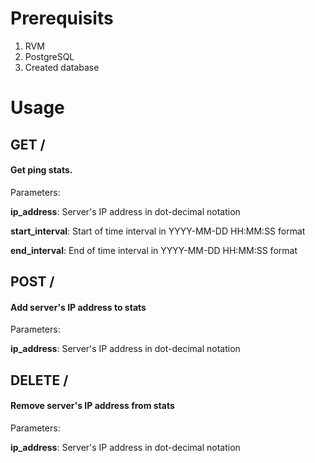 # Prerequisits
1. RVM
2. PostgreSQL
3. Created database
# Usage
## GET /

#### Get ping stats.

Parameters:

**ip_address**: Server's IP address in dot-decimal notation

**start_interval**: Start of time interval in YYYY-MM-DD HH:MM:SS format
      
**end_interval**: End of time interval in YYYY-MM-DD HH:MM:SS format

## POST /
#### Add server's IP address to stats

Parameters:

**ip_address**: Server's IP address in dot-decimal notation

## DELETE /
#### Remove server's IP address from stats

Parameters:

**ip_address**: Server's IP address in dot-decimal notation
